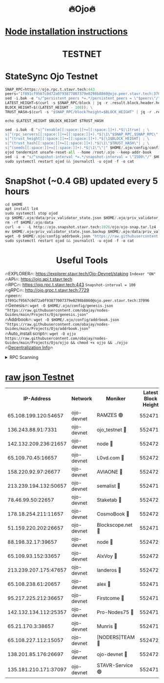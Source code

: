 <h1 align="center"> 🔥Ojo🔥</h1>

[Node installation instructions](https://github.com/obajay/nodes-Guides/tree/main/Projects/Ojo)
=

<h1 align="center"> TESTNET</h1>

# StateSync Ojo Testnet
```python
SNAP_RPC=https://ojo.rpc.t.stavr.tech:443
peers="1f091cf9567c0d72a0f93877007379e0298b8860@ojo.peer.stavr.tech:37096"
sed -i.bak -e "s/^persistent_peers *=.*/persistent_peers = \"$peers\"/" $HOME/.ojo/config/config.toml
LATEST_HEIGHT=$(curl -s $SNAP_RPC/block | jq -r .result.block.header.height); \
BLOCK_HEIGHT=$((LATEST_HEIGHT - 100)); \
TRUST_HASH=$(curl -s "$SNAP_RPC/block?height=$BLOCK_HEIGHT" | jq -r .result.block_id.hash)

echo $LATEST_HEIGHT $BLOCK_HEIGHT $TRUST_HASH

sed -i.bak -E "s|^(enable[[:space:]]+=[[:space:]]+).*$|\1true| ; \
s|^(rpc_servers[[:space:]]+=[[:space:]]+).*$|\1\"$SNAP_RPC,$SNAP_RPC\"| ; \
s|^(trust_height[[:space:]]+=[[:space:]]+).*$|\1$BLOCK_HEIGHT| ; \
s|^(trust_hash[[:space:]]+=[[:space:]]+).*$|\1\"$TRUST_HASH\"| ; \
s|^(seeds[[:space:]]+=[[:space:]]+).*$|\1\"\"|" $HOME/.ojo/config/config.toml
ojod tendermint unsafe-reset-all --home /root/.ojo --keep-addr-book
sed -i -e "s/^snapshot-interval *=.*/snapshot-interval = \"1500\"/" $HOME/.ojo/config/app.toml
sudo systemctl restart ojod && journalctl -u ojod -f -o cat
```
# SnapShot (~0.4 GB) updated every 5 hours
```python
cd $HOME
apt install lz4
sudo systemctl stop ojod
cp $HOME/.ojo/data/priv_validator_state.json $HOME/.ojo/priv_validator_state.json.backup
rm -rf $HOME/.ojo/data
curl -o - -L http://ojo.snapshot.stavr.tech:1026/ojo/ojo-snap.tar.lz4 | lz4 -c -d - | tar -x -C $HOME/.ojo --strip-components 2
mv $HOME/.ojo/priv_validator_state.json.backup $HOME/.ojo/data/priv_validator_state.json
wget -O $HOME/.ojo/config/addrbook.json "https://raw.githubusercontent.com/obajay/nodes-Guides/main/Projects/Ojo/addrbook.json"
sudo systemctl restart ojod && journalctl -u ojod -f -o cat
```
 <h1 align="center"> Useful Tools</h1>

🔥EXPLORER🔥:        https://explorer.stavr.tech/Ojo-Devnet/staking        `Indexer "ON"` \
🔥API🔥:                     https://ojo.api.t.stavr.tech \
🔥RPC🔥:                    https://ojo.rpc.t.stavr.tech:443              `Snapshot-interval = 100` \
🔥gRPC🔥:                  http://ojo.grpc.t.stavr.tech:7729 \
🔥peer🔥:                   `1f091cf9567c0d72a0f93877007379e0298b8860@ojo.peer.stavr.tech:37096` \
🔥Genesis🔥:    ```wget -O $HOME/.ojo/config/genesis.json "https://raw.githubusercontent.com/obajay/nodes-Guides/main/Projects/Ojo/genesis.json"``` \
🔥Addrbook🔥:    ```wget -O $HOME/.ojo/config/addrbook.json "https://raw.githubusercontent.com/obajay/nodes-Guides/main/Projects/Ojo/addrbook.json"``` \
🔥Auto_install script🔥: ```wget -O ojjo https://raw.githubusercontent.com/obajay/nodes-Guides/main/Projects/Ojo/ojjo && chmod +x ojjo && ./ojjo``` \
🔥[Decentralization Info](https://github.com/obajay/StateSync-snapshots/tree/main/Projects/Ojo/Decentralization)🔥



<details>
<summary>RPC Scanning</summary>

<h2 align="center"> We scan nodes in real time every 4 hours. And we provide the final result of RPC endpoints.
We cannot influence the operation of these nodes in any way. </h2>


```python
If Voting Power is higher than 0 --> then the Node is a validator of the network and may be subject to attack and be a potential threat to the chain.
```
```python
We marked such validators with a red symbol
```

</details>

[raw json Testnet](https://rpc-check.ojot.stavr.tech/ojot/rpc-ojot-result.json)
=


<table><tr><th>IP-Address</th><th>Network</th><th>Moniker</th><th>Latest Block Height</th><th>Earliest Block Height</th><th>Catching Up</th><th>Tx Index</th><th>Voting Power</th><th>Scan Time</th></tr><tr><td>65.108.199.120:54657</td><td>ojo-devnet</td><td>RAMZES 🟢</td><td>5524717</td><td>306156</td><td>False</td><td>on</td><td>0</td><td>2024-02-20T11:32:02.197277958UTC</td></tr><tr><td>136.243.88.91:7331</td><td>ojo-devnet</td><td>ojo_testnet 🔴</td><td>5524718</td><td>308845</td><td>False</td><td>on</td><td>1000</td><td>2024-02-20T11:32:10.449044490UTC</td></tr><tr><td>142.132.209.236:21657</td><td>ojo-devnet</td><td>node 🔴</td><td>5524721</td><td>350001</td><td>False</td><td>on</td><td>1999</td><td>2024-02-20T11:32:24.012525174UTC</td></tr><tr><td>65.109.70.45:16657</td><td>ojo-devnet</td><td>L0vd.com 🔴</td><td>5524722</td><td>695918</td><td>False</td><td>off</td><td>998</td><td>2024-02-20T11:32:32.148474781UTC</td></tr><tr><td>158.220.92.97:26677</td><td>ojo-devnet</td><td>AVIAONE 🔴</td><td>5524720</td><td>2754001</td><td>False</td><td>on</td><td>19926</td><td>2024-02-20T11:32:18.989324845UTC</td></tr><tr><td>213.239.194.132:50657</td><td>ojo-devnet</td><td>semalist 🔴</td><td>5524717</td><td>3223522</td><td>False</td><td>on</td><td>21037</td><td>2024-02-20T11:32:02.450762388UTC</td></tr><tr><td>78.46.99.50:22657</td><td>ojo-devnet</td><td>Staketab 🔴</td><td>5524722</td><td>4254801</td><td>False</td><td>on</td><td>1276</td><td>2024-02-20T11:32:32.408412502UTC</td></tr><tr><td>178.18.254.211:11657</td><td>ojo-devnet</td><td>CosmoBook 🔴</td><td>5524721</td><td>4392001</td><td>False</td><td>off</td><td>1047</td><td>2024-02-20T11:32:26.416503466UTC</td></tr><tr><td>51.159.220.202:26657</td><td>ojo-devnet</td><td>Blockscope.net 🔴</td><td>5524717</td><td>4425001</td><td>False</td><td>on</td><td>1930</td><td>2024-02-20T11:32:01.484444418UTC</td></tr><tr><td>88.198.32.17:39657</td><td>ojo-devnet</td><td>node 🔴</td><td>5524721</td><td>4710001</td><td>False</td><td>on</td><td>97981</td><td>2024-02-20T11:32:26.687421249UTC</td></tr><tr><td>65.109.93.152:33657</td><td>ojo-devnet</td><td>AlxVoy 🔴</td><td>5524721</td><td>4943001</td><td>False</td><td>on</td><td>4491415</td><td>2024-02-20T11:32:23.734369664UTC</td></tr><tr><td>213.239.207.175:47657</td><td>ojo-devnet</td><td>landeros 🔴</td><td>5524720</td><td>4967924</td><td>False</td><td>off</td><td>11083</td><td>2024-02-20T11:32:19.217502590UTC</td></tr><tr><td>65.108.238.61:20657</td><td>ojo-devnet</td><td>alex 🔴</td><td>5524717</td><td>5131001</td><td>False</td><td>on</td><td>11359</td><td>2024-02-20T11:32:01.840710726UTC</td></tr><tr><td>95.217.225.212:36657</td><td>ojo-devnet</td><td>Firstcome 🔴</td><td>5524718</td><td>5251946</td><td>False</td><td>on</td><td>13566</td><td>2024-02-20T11:32:08.144365480UTC</td></tr><tr><td>142.132.134.112:25357</td><td>ojo-devnet</td><td>Pro-Nodes75 🔴</td><td>5524718</td><td>5424718</td><td>False</td><td>on</td><td>24651</td><td>2024-02-20T11:32:05.407294436UTC</td></tr><tr><td>65.21.170.3:38657</td><td>ojo-devnet</td><td>Munris 🔴</td><td>5524718</td><td>5424718</td><td>False</td><td>off</td><td>20123</td><td>2024-02-20T11:32:07.796299824UTC</td></tr><tr><td>65.108.227.112:15057</td><td>ojo-devnet</td><td>[NODERS]TEAM 🔴</td><td>5524722</td><td>5424722</td><td>False</td><td>off</td><td>9999</td><td>2024-02-20T11:32:31.509229146UTC</td></tr><tr><td>138.201.85.176:26697</td><td>ojo-devnet</td><td>ojo-devnet 🔴</td><td>5524722</td><td>5424722</td><td>False</td><td>on</td><td>1000024000</td><td>2024-02-20T11:32:31.811262336UTC</td></tr><tr><td>135.181.210.171:37097</td><td>ojo-devnet</td><td>STAVR-Service 🟢</td><td>5524717</td><td>5521601</td><td>False</td><td>on</td><td>0</td><td>2024-02-20T11:32:03.053197204UTC</td></tr></table>

